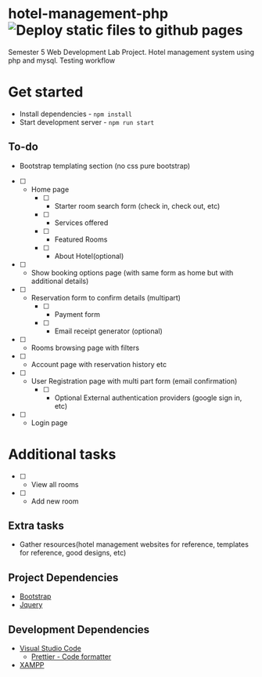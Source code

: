# hotel-management-php ![Deploy static files to github pages](https://github.com/alandsilva26/hotel-management-php/workflows/Deploy%20static%20files%20to%20github%20pages/badge.svg)

Semester 5 Web Development Lab Project. Hotel management system using php and mysql.
Testing workflow

# Get started

- Install dependencies - `npm install`
- Start development server - `npm run start`

## To-do

- Bootstrap templating section (no css pure bootstrap)

* [ ] - Home page
    - [ ] - Starter room search form (check in, check out, etc)
    - [ ] - Services offered
    - [ ] - Featured Rooms
    - [ ] - About Hotel(optional)
* [ ] - Show booking options page (with same form as home but with additional details)
* [ ] - Reservation form to confirm details (multipart)
    - [ ] - Payment form
    - [ ] - Email receipt generator (optional)
* [ ] - Rooms browsing page with filters
* [ ] - Account page with reservation history etc
* [ ] - User Registration page with multi part form (email confirmation)
    - [ ] - Optional External authentication providers (google sign in, etc)
* [ ] - Login page

# Additional tasks

- [ ] - View all rooms
- [ ] - Add new room

## Extra tasks

- Gather resources(hotel management websites for reference, templates for reference, good designs, etc)

## Project Dependencies

- [Bootstrap](https://getbootstrap.com/)
- [Jquery](https://jquery.com/)

## Development Dependencies

- [Visual Studio Code](https://code.visualstudio.com/)
  - [Prettier - Code formatter](https://marketplace.visualstudio.com/items?itemName=esbenp.prettier-vscode)
- [XAMPP](https://www.apachefriends.org/index.html)
